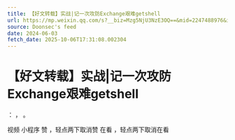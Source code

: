 ```yaml
---
title: 【好文转载】实战|记一次攻防Exchange艰难getshell
url: https://mp.weixin.qq.com/s?__biz=Mzg5NjU3NzE3OQ==&mid=2247488976&idx=1&sn=e98403896568ff877b596624a22dc217
source: Doonsec's feed
date: 2024-06-03
fetch_date: 2025-10-06T17:31:08.002304
---
```


# 【好文转载】实战|记一次攻防Exchange艰难getshell

：
，
。

视频
小程序
赞
，轻点两下取消赞
在看
，轻点两下取消在看